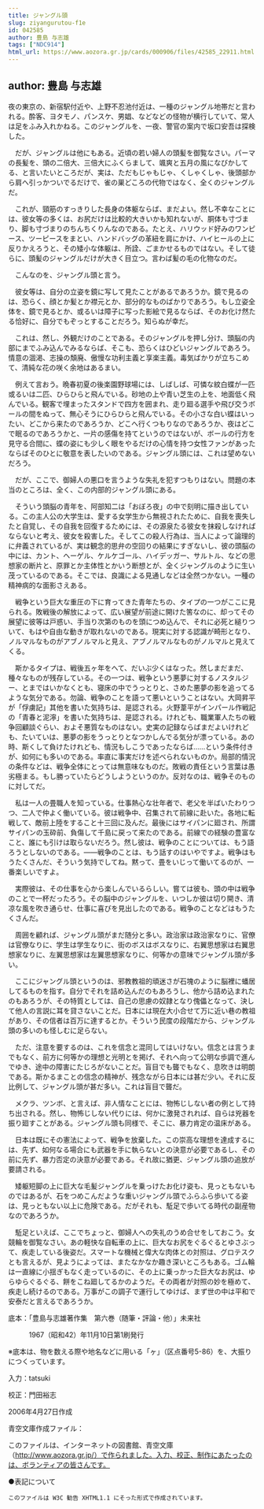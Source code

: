 ```yaml
---
title: ジャングル頭
slug: ziyangurutou-f1e
id: 042585
author: 豊島 与志雄
tags: ["NDC914"]
html_url: https://www.aozora.gr.jp/cards/000906/files/42585_22911.html
---
```


## author: 豊島 与志雄

夜の東京の、新宿駅付近や、上野不忍池付近は、一種のジャングル地帯だと言われる。酔客、ヨタモノ、パンスケ、男娼、などなどの怪物が横行していて、常人は足をふみ入れかねる。このジャングルを、一夜、警官の案内で坂口安吾は探検した。

　だが、ジャングルは他にもある。近頃の若い婦人の頭髪を御覧なさい。パーマの長髪を、頭の二倍大、三倍大にふくらまして、颯爽と五月の風になびかしてる、と言いたいところだが、実は、ただもじゃもじゃ、くしゃくしゃ、後頭部から肩へ引っかついでるだけで、雀の巣どころの代物ではなく、全くのジャングルだ。

　これが、頸筋のすっきりした長身の体躯ならば、まだよい。然し不幸なことには、彼女等の多くは、お尻だけは比較的大きいかも知れないが、胴体も寸づまり、脚も寸づまりのちんちくりんなのである。たとえ、ハリウッド好みのワンピース、ツーピースをまとい、ハンドバッグの革紐を肩にかけ、ハイヒールの上に反りかえろうと、その矮小な体躯は、所詮、ごまかせるものではない。そして徒らに、頭髪のジャングルだけが大きく目立つ。言わば髪の毛の化物なのだ。

　こんなのを、ジャングル頭と言う。

　彼女等は、自分の立姿を鏡に写して見たことがあるであろうか。鏡で見るのは、恐らく、顔とか髪とか襟元とか、部分的なものばかりであろう。もし立姿全体を、鏡で見るとか、或るいは障子に写った影絵で見るならば、そのお化け然たる恰好に、自分でもぞっとすることだろう。知らぬが幸だ。

　これは、然し、外観だけのことである。そのジャングルを押し分け、頭脳の内部にまでふみ込んでみるならば、そこも、恐らくはひどいジャングルであろう。情意の涸渇、志操の頽廃、傲慢な功利主義と享楽主義。毒気ばかりが立ちこめて、清純な花の咲く余地はあるまい。

　例えて言おう。晩春初夏の後楽園野球場には、しばしば、可憐な紋白蝶が一匹或るいは二匹、ひらひらと飛んでいる。砂地の上や青い芝生の上を、地面低く飛んでいる。観客で埋まったスタンドで四方を囲まれ、走り廻る選手や飛び交うボールの間をぬって、無心そうにひらひらと飛んでいる。その小さな白い蝶はいったい、どこから来たのであろうか、どこへ行くつもりなのであろうか、夜はどこで眠るのであろうかと、一片の感傷を持てというのではないが、ボールの行方を見守る合間に、蝶の姿にも少しく眼をやるだけの心情を持つ女性ファンがあったならばそのひとに敬意を表したいのである。ジャングル頭には、これは望めないだろう。

　だが、ここで、御婦人の悪口を言うような失礼を犯すつもりはない。問題の本当のところは、全く、この内部的ジャングル頭にある。

　そういう頭脳の青年を、阿部知二は「おぼろ夜」の中で刻明に描き出している。この主人公の大学生は、愛する女学生から無視されたために、自我を喪失したと自覚し、その自我を回復するためには、その源泉たる彼女を抹殺しなければならないと考え、彼女を殺害した。そしてこの殺人行為は、当人によって論理的に弁義されているが、実は観念的思弁の空回りの結果にすぎないし、彼の頭脳の中には、カント、ヘーゲル、ケルケゴール、ハイデッガー、サルトル、などの思想家の断片と、原罪とか主体性とかいう断想とが、全くジャングルのように生い茂っているのである。そこでは、良識による見通しなどは全然つかない。一種の精神病的な面影さえある。

　戦争という巨大な重圧の下に育ってきた青年たちの、タイプの一つがここに見られる。敗戦後の解放によって、広い展望が前途に開けた筈なのに、却ってその展望に彼等は戸惑い、手当り次第のものを頭につめ込んで、それに必死と縋りついて、もはや自由な動きが取れないのである。現実に対する認識が畸形となり、ノルマルなものがアブノルマルと見え、アブノルマルなものがノルマルと見えてくる。

　斯かるタイプは、戦後五ヶ年をへて、だいぶ少くはなった。然しまだまだ、種々なものが残存している。その一つは、戦争という悪夢に対するノスタルジー、とまではいかなくとも、寝床の中でうっとりと、さめた悪夢の影を追ってるような気分である。勿論、戦争のことを語って悪いということはない。大岡昇平が「俘虜記」其他を書いた気持ちは、是認される。火野葦平がインパール作戦記の「青春と泥濘」を書いた気持ちは、是認される。けれども、職業軍人たちの戦争回顧談ぐらい、およそ悪質なものはない。史実の記録ならばまだよいけれども、たいていは、悪夢の影をうっとりとなつかしんでる気分が漂っている。あの時、斯くして負けたけれども、情況もしこうであったならば……という条件付きが、如何にも多いのである。率直に事実だけを述べられないものか。局部的情況の条件などは、戦争全体にとっては無意味なものだ。敗戦の責任という言葉は愚劣極まる。もし勝っていたらどうしようというのか。反対なのは、戦争そのものに対してだ。

　私は一人の畳職人を知っている。仕事熱心な壮年者で、老父を半ばいたわりつつ、二人で仲よく働いている。彼は戦争中、召集されて前線に赴いた。各地に転戦して、敵前上陸をすること十三回に及んだ。最後にはサイパンに廻され、所謂サイパンの玉砕前、負傷して千島に戻って来たのである。前線での経験の豊富なこと、誰にも引けは取らないだろう。然し彼は、戦争のことについては、もう語ろうとしないのである。――戦争のことは、もう話すのはいやですよ。戦争はもうたくさんだ、そういう気持でしてね。黙って、畳をいじって働いてるのが、一番楽しいですよ。

　実際彼は、その仕事を心から楽しんでいるらしい。嘗ては彼も、頭の中は戦争のことで一杯だったろう。その脳中のジャングルを、いつしか彼は切り開き、清凉な風を吹き通らせ、仕事に喜びを見出したのである。戦争のことなどはもうたくさんだ。

　周囲を顧れば、ジャングル頭がまだ随分と多い。政治家は政治家なりに、官僚は官僚なりに、学生は学生なりに、街のボスはボスなりに、右翼思想家は右翼思想家なりに、左翼思想家は左翼思想家なりに、何等かの意味でジャングル頭が多い。

　ここにジャングル頭というのは、邪教教祖的頑迷さが石塊のように脳裡に蟠居してるものを指す。自分でそれを詰め込んだのもあろうし、他から詰め込まれたのもあろうが、その特質としては、自己の思慮の奴隷となり傀儡となって、決して他人の言説に耳を貸さないことだ。日本には現在大小合せて万に近い巷の教祖があり、その信者は百万に達するとか。そういう民度の段階だから、ジャングル頭の多いのも怪しむに足らない。

　ただ、注意を要するのは、これを信念と混同してはいけない。信念とは言うまでもなく、前方に何等かの理想と光明とを掲げ、それへ向って公明な歩調で進んでゆき、途中の障害にたじろがないことだ。盲目でも聾でもなく、息吹きは明朗である。斯かるまことの信念の精神が、残念ながら日本には甚だ少い。それに反比例して、ジャングル頭が甚だ多い。これは盲目で聾だ。

　メクラ、ツンボ、と言えば、非人情なことには、物怖じしない者の例として持ち出される。然し、物怖じしない代りには、何かに激発されれば、自らは兇器を振り廻すことがある。ジャングル頭も同様で、そこに、暴力肯定の温床がある。

　日本は既にその憲法によって、戦争を放棄した。この崇高な理想を達成するには、先ず、如何なる場合にも武器を手に執らないとの決意が必要であるし、その前に先ず、暴力否定の決意が必要である。それ故に猶更、ジャングル頭の追放が要請される。

　矮躯短脚の上に巨大な毛髪ジャングルを乗っけたお化け姿も、見っともないものではあるが、石をつめこんだような重いジャングル頭でふらふら歩いてる姿は、見っともない以上に危険である。だがそれも、駈足で歩いてる時代の副産物なのであろうか。

　駈足といえば、ここでちょっと、御婦人への失礼のうめ合せをしておこう。女競輪を御覧なさい。あの軽快な自転車の上に、巨大なお尻をぐるぐるとゆさぶって、疾走している後姿だ。スマートな機械と偉大な肉体との対照は、グロテスクとも言えるが、見ようによっては、またなかなか趣き深いところもある。ゴム輪は一直線に小揺ぎもなく走っているのに、その上に乗っかった巨大なお尻は、ゆらゆらぐるぐる、餅をこね廻してるかのようだ。その両者が対照の妙を極めて、疾走し続けるのである。万事がこの調子で運行してゆけば、まず世の中は平和で安泰だと言えるであろうか。













底本：「豊島与志雄著作集　第六巻（随筆・評論・他）」未来社


　　　1967（昭和42）年11月10日第1刷発行

※底本は、物を数える際や地名などに用いる「ヶ」（区点番号5-86）を、大振りにつくっています。

入力：tatsuki

校正：門田裕志

2006年4月27日作成

青空文庫作成ファイル：

このファイルは、インターネットの図書館、青空文庫（http://www.aozora.gr.jp/）で作られました。入力、校正、制作にあたったのは、ボランティアの皆さんです。











●表記について


	このファイルは W3C 勧告 XHTML1.1 にそった形式で作成されています。